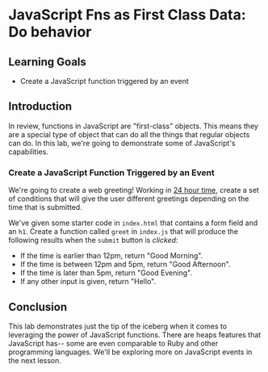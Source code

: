 # JavaScript Fns as First Class Data: Do behavior

## Learning Goals

- Create a JavaScript function triggered by an event

## Introduction

In review, functions in JavaScript are "first-class" objects. This means
they are a special type of object that can do all the things that regular
objects can do. In this lab, we're going to demonstrate some of JavaScript's
capabilities.

### Create a JavaScript Function Triggered by an Event

We're going to create a web greeting! Working in [24 hour time](https://en.wikipedia.org/wiki/24-hour_clock),
create a set of conditions that will give the user different greetings
depending on the time that is submitted.

We've given some starter code in `index.html` that contains a form
field and an `h1`. Create a function called `greet` in `index.js`
that will produce  the following results when the `submit` button
is _clicked_:

- If the time is earlier than 12pm, return "Good Morning".
- If the time is between 12pm and 5pm, return "Good Afternoon".
- If the time is later than 5pm, return "Good Evening".
- If any other input is given, return "Hello".

## Conclusion

This lab demonstrates just the tip of the iceberg when it comes to leveraging
the power of JavaScript functions. There are heaps features that JavaScript has--
some are even comparable to Ruby and other programming languages. We'll be
exploring more on JavaScript events in the next lesson.

